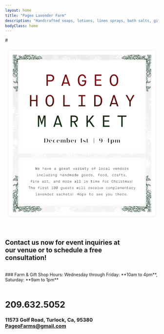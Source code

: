 ```yaml
---
layout: home
title: "Pageo Lavender Farm"
description: "Handcrafted soaps, lotions, linen sprays, bath salts, gift boxes, baskets and other unique items."
bodyClass: home
---
```

#<p class="emphasize" style="text-align: center; line-height: 0;">	
		<a href="https://www.pageoholiday.com" style="color: #9e0b0f; text-align: center;" target="_blank">
		<img src="/assets/img/phm_website_image.jpg" alt="Pageo Holiday Market" style="width:750px; text-align: center;" target="_blank"></a>
		</p>
		<br>
  
 
## Contact us now for event inquiries at<br>our venue or to schedule a free<br>consultation!

<br>
### Farm & Gift Shop Hours:
Wednesday through Friday: **10am to 4pm**, Saturday: **9am to 1pm**
<br><br>

# 209.632.5052
 
### 11573 Golf Road, Turlock, Ca, 95380<br>PageoFarms@gmail.com

## <br>
